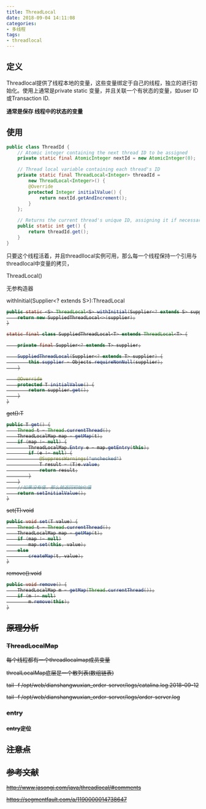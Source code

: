```yaml
---
title: ThreadLocal
date: 2018-09-04 14:11:08
categories:
- 多线程
tags:
- threadlocal
---
```


## 定义

Threadlocal提供了线程本地的变量，这些变量绑定于自己的线程，独立的进行初始化。使用上通常是private static 变量，并且关联一个有状态的变量，如user ID 或Transaction ID.

**通常是保存 线程中的状态的变量**

## 使用

```java
public class ThreadId {
    // Atomic integer containing the next thread ID to be assigned
    private static final AtomicInteger nextId = new AtomicInteger(0);

    // Thread local variable containing each thread's ID
    private static final ThreadLocal<Integer> threadId =
        new ThreadLocal<Integer>() {
        @Override 
        protected Integer initialValue() {
            return nextId.getAndIncrement();
        }
    };

    // Returns the current thread's unique ID, assigning it if necessary
    public static int get() {
        return threadId.get();
    }
}
```

只要这个线程活着，并且threadllocal实例可用，那么每一个线程保持一个引用与threadlocal中变量的拷贝，

ThreadLocal()

无参构造器

withInitial(Supplier<? extends S>):ThreadLocal<S>

```java
public static <S> ThreadLocal<S> withInitial(Supplier<? extends S> supplier) {
    return new SuppliedThreadLocal<>(supplier);
}

static final class SuppliedThreadLocal<T> extends ThreadLocal<T> {

    private final Supplier<? extends T> supplier;

    SuppliedThreadLocal(Supplier<? extends T> supplier) {
        this.supplier = Objects.requireNonNull(supplier);
    }

    @Override
    protected T initialValue() {
        return supplier.get();
    }
}
```

get():T

```java
public T get() {
    Thread t = Thread.currentThread();
    ThreadLocalMap map = getMap(t);
    if (map != null) {
        ThreadLocalMap.Entry e = map.getEntry(this);
        if (e != null) {
            @SuppressWarnings("unchecked")
            T result = (T)e.value;
            return result;
        }
    }
    //如果没有值，那么就返回初始化值
    return setInitialValue();
}
```

set(T):void

```java
public void set(T value) {
    Thread t = Thread.currentThread();
    ThreadLocalMap map = getMap(t);
    if (map != null)
        map.set(this, value);
    else
        createMap(t, value);
}
```

remove():void

```java
public void remove() {
    ThreadLocalMap m = getMap(Thread.currentThread());
    if (m != null)
        m.remove(this);
}
```

## 原理分析

### ThreadLocalMap 

每个线程都有一个threadlocalmap成员变量

threalLocalMap底层是一个散列表(数组链表)

tail -f /opt/web/dianshangwuxian_order-server/logs/catalina.log.2018-09-12

tail -f /opt/web/dianshangwuxian_order-server/logs/order-server.log

### entry

#### entry定位

## 注意点

## 参考文献

http://www.jasongj.com/java/threadlocal/#comments

https://segmentfault.com/a/1190000014738647